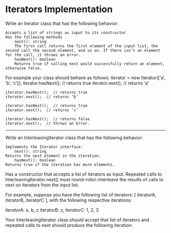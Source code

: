 # Iterators Implementation

Write an Iterator class that has the following behavior:

    Accepts a list of strings as input to its constructor
    Has the following methods
        next(): string
        The first call returns the first element of the input list, the second call the second element, and so on. If there isn’t an element for the call, it throws an error.
        hasNext(): boolean
        Returns true if calling next would successfully return an element, otherwise false.

For example your class should behave as follows:
    iterator = new Iterator([‘a’, ‘b’, ‘c’]);
    iterator.hasNext();  // returns true
    iterator.next();  // returns ‘a’

    iterator.hasNext();  // returns true
    iterator.next();  // returns ‘b’

    iterator.hasNext();  // returns true
    iterator.next();  // returns ‘c’

    iterator.hasNext();  // returns false
    iterator.next();  // throws an Error.

------------------------------------------------
Write an InterleavingIterator class that has the following behavior:

    Implements the Iterator interface:
        next(): string
    Returns the next element in the iteration.
        hasNext(): boolean
    Returns true if the iteration has more elements.
Has a constructor that accepts a list of iterators as input.
Repeated calls to InterleavingIterator.next() must round-robin interleave the results of calls to next on iterators from the input list.

For example, suppose you have the following list of iterators: [ iteratorA, iteratorB, iteratorC ], with the following respective iterations:

iteratorA: a, b, c
iteratorB: z,
iteratorC: 1, 2, 3

Your InterleavingIterator class should accept that list of iterators and repeated calls to next should produce the following iteration: